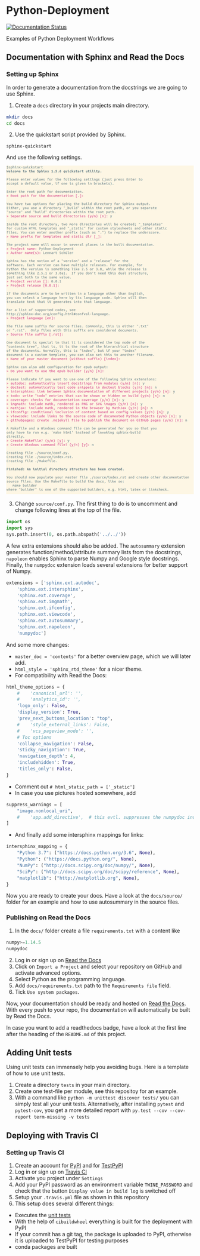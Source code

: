 # Python-Deployment

[![Documentation Status](https://readthedocs.org/projects/docs/badge/?version=latest)](https://python-deployment.readthedocs.io/en/latest/)

Examples of Python Deployment Workflows


## Documentation with Sphinx and Read the Docs

### Setting up Sphinx

In order to generate a documentation from the docstrings we are going to use
Sphinx.

1. Create a `docs` directory in your projects main directory.

```bash
mkdir docs
cd docs
```

2. Use the quickstart script provided by Sphinx.

```
sphinx-quickstart
```

And use the following settings.

<p align="center">
<img src="https://raw.githubusercontent.com/LSchueler/Python-Deployment/master/docs/source/pics/sphinx-quickstart.png" alt="sphinx-quickstart" width="600px"/>
</p>

3. Change `source/conf.py`. The first thing to do is to uncomment and change
following lines at the top of the file.

```python
import os
import sys
sys.path.insert(0, os.path.abspath('../../'))
```

A few extra extensions should also be added. The `autosummary` extension
generates function/method/attribute summary lists from the docstrings,
`napoleon` enables Sphinx to parse Numpy and Google style docstrings.
Finally, the `numpydoc` extension loads several extensions for better
support of Numpy.

```python
extensions = ['sphinx.ext.autodoc',
    'sphinx.ext.intersphinx',
    'sphinx.ext.coverage',
    'sphinx.ext.imgmath',
    'sphinx.ext.ifconfig',
    'sphinx.ext.viewcode',
    'sphinx.ext.autosummary',
    'sphinx.ext.napoleon',
    'numpydoc']
```
And some more changes:
- `master_doc = 'contents'` for a better overview page,
which we will later add.
- `html_style = 'sphinx_rtd_theme'` for a nicer theme.
- For compatibility with Read the Docs:

```python
html_theme_options = {
    #    'canonical_url': '',
    #    'analytics_id': '',
    'logo_only': False,
    'display_version': True,
    'prev_next_buttons_location': "top",
    #    'style_external_links': False,
    #    'vcs_pageview_mode': '',
    # Toc options
    'collapse_navigation': False,
    'sticky_navigation': True,
    'navigation_depth': 4,
    'includehidden': True,
    'titles_only': False,
}
```
- Comment out `# html_static_path = ['_static']`
- In case you use pictures hosted somewhere, add
```python
suppress_warnings = [
    "image.nonlocal_uri",
    #    'app.add_directive',  # this evtl. suppresses the numpydoc induced warning
]
```
- And finally add some intersphinx mappings for links:
```python
intersphinx_mapping = {
    "Python 3.7": ("https://docs.python.org/3.6", None),
    "Python": ("https://docs.python.org/", None),
    "NumPy": ("http://docs.scipy.org/doc/numpy/", None),
    "SciPy": ("http://docs.scipy.org/doc/scipy/reference", None),
    "matplotlib": ("http://matplotlib.org", None),
}
```

Now you are ready to create your docs. Have a look at the `docs/source/`
folder for an example and how to use autosummary in the source files.


### Publishing on Read the Docs

1. In the `docs/` folder create a file `requirements.txt` with a content like

```python
numpy>=1.14.5
numpydoc
```
2. Log in or sign up on [Read the Docs](https://readthedocs.org)
3. Click on `Import a Project` and select your repository on GitHub and
activate advanced options.
4. Select Python as the programming language.
5. Add `docs/requirements.txt` path to the `Requirements file` field.
6. Tick `Use system packages`.

Now, your documentation should be ready and hosted on
[Read the Docs](https://readthedocs.org). With every push to your
repo, the documentation will automatically be built by Read the Docs.

In case you want to add a readthedocs badge, have a look at the first
line after the heading of the `README.md` of this project.


## Adding Unit tests

Using unit tests can immensely help you avoiding bugs. Here is a template
of how to use unit tests.

1. Create a directory `tests` in your main directory.
2. Create one test-file per module, see this repositoy for an example.
3. With a command like `python -m unittest discover tests/` you can simply
test all your unit tests. Alternatively, after installing `pytest` and
`pytest-cov`, you get a more detailed report with
`py.test --cov --cov-report term-missing -v tests`


## Deploying with Travis CI


### Setting up Travis CI

1. Create an account for [PyPI](https://pypi.org/) and for [TestPyPI](https://test.pypi.org/)
2. Log in or sign up on [Travis CI](https://travis-ci.org)
3. Activate you project under `Settings`
4. Add your PyPI password as an environment variable `TWINE_PASSWORD` and
check that the button `Display value in build log` is switched off
3. Setup your `.travis.yml` file as shown in this repository
4. This setup does several different things:
  - Executes the [unit tests](#Adding-Unit-testing)
  - With the help of `cibuildwheel` everything is built for the deployment
  with PyPI
  - If your commit has a git tag, the package is uploaded to PyPI,
  otherwise it is uploaded to TestPyPI for testing purposes
  - conda packages are built
